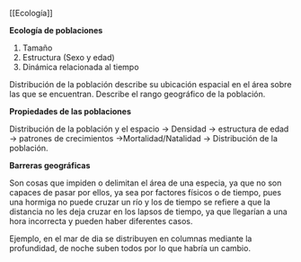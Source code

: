 [[Ecología]]

**Ecología de poblaciones**

1. Tamaño
2. Estructura (Sexo y edad)
3. Dinámica relacionada al tiempo

Distribución de la población describe su ubicación espacial en el área sobre las que se encuentran. Describe el rango geográfico de la población.

**Propiedades de las poblaciones**

Distribución de la población y el espacio -> Densidad -> estructura de edad -> patrones de crecimientos ->Mortalidad/Natalidad -> Distribución de la población.

**Barreras geográficas**

Son cosas que impiden o delimitan el área de una especia, ya que no son capaces de pasar por ellos, ya sea por factores físicos o de tiempo, pues una hormiga no puede cruzar un río y los de tiempo se refiere a que la distancia no les deja cruzar en los lapsos de tiempo, ya que llegarían a una hora incorrecta y pueden haber diferentes casos. 

Ejemplo, en el mar de dia se distribuyen en columnas mediante la profundidad, de noche suben todos por lo que habría un cambio.


